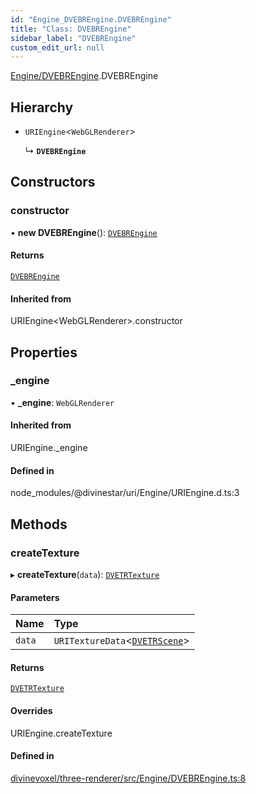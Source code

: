 ```yaml
---
id: "Engine_DVEBREngine.DVEBREngine"
title: "Class: DVEBREngine"
sidebar_label: "DVEBREngine"
custom_edit_url: null
---
```


[Engine/DVEBREngine](../modules/Engine_DVEBREngine.md).DVEBREngine

## Hierarchy

- `URIEngine`\<`WebGLRenderer`\>

  ↳ **`DVEBREngine`**

## Constructors

### constructor

• **new DVEBREngine**(): [`DVEBREngine`](Engine_DVEBREngine.DVEBREngine.md)

#### Returns

[`DVEBREngine`](Engine_DVEBREngine.DVEBREngine.md)

#### Inherited from

URIEngine\<WebGLRenderer\>.constructor

## Properties

### \_engine

• **\_engine**: `WebGLRenderer`

#### Inherited from

URIEngine.\_engine

#### Defined in

node_modules/@divinestar/uri/Engine/URIEngine.d.ts:3

## Methods

### createTexture

▸ **createTexture**(`data`): [`DVETRTexture`](Textures_DVETRTexture.DVETRTexture.md)

#### Parameters

| Name | Type |
| :------ | :------ |
| `data` | `URITextureData`\<[`DVETRScene`](Scene_DVETRScene.DVETRScene.md)\> |

#### Returns

[`DVETRTexture`](Textures_DVETRTexture.DVETRTexture.md)

#### Overrides

URIEngine.createTexture

#### Defined in

[divinevoxel/three-renderer/src/Engine/DVEBREngine.ts:8](https://github.com/lucasdamianjohnson/DivineVoxelEngine/blob/596fa7391478620ed460dfb4856ff0a763b91c49/divinevoxel/three-renderer/src/Engine/DVEBREngine.ts#L8)
